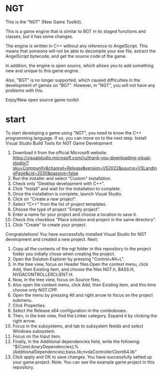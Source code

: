# NGT
This is the "NGT" (New Game Toolkit).

This is a game engine that is similar to BGT in its staged functions and classes, but it has some changes.

The engine is written in C++ without any reference to AngelScript. This means that someone will not be able to decompile your exe file, extract the AngelScript bytecode, and get the source code of the game.

In addition, the engine is open source, which allows you to add something new and unique to this game engine.

Also, "BGT" is no longer supported, which caused difficulties in the development of games on "BGT". However, in "NGT", you will not have any problems with this.

Enjoy!New open source game toolkit

# start
To start developing a game using "NGT", you need to know the C++ programming language. If so, you can move on to the next step.
Install Visual Studio Build Tools for NGT Game Development

1. Download it from the official Microsoft website.
https://visualstudio.microsoft.com/ru/thank-you-downloading-visual-studio/?sku=Community&channel=Release&version=VS2022&source=VSLandingPage&cid=2030&passive=false
2. Run the installer and select "Custom" installation.
3. Check only "Desktop development with C++".
4. Click "Install" and wait for the installation to complete.
5. Once the installation is complete, launch Visual Studio.
6. Click on "Create a new project".
7. Select "C++" from the list of project templates.
8. Choose the type of project "Empty project".
9. Enter a name for your project and choose a location to save it.
10. Check this checkbox "Place solution and project in the same directory".
11. Click "Create" to create your project.

Congratulations! You have successfully installed Visual Studio for NGT development and created a new project.
Next;
1. Copy all the contents of the ngt folder in this repository to the project folder you initially chose when creating the project. 
2. Open the Solution Explorer by pressing "Control+Alt+L". 
3. In the tree view, focus on Header files.Open the context menu, click Add, then Existing item, and choose the files NGT.h, BASS.H, NVDACONTROLLERCLIENT.H. 
4. Now, in the tree view, focus on Source files. 
5. Also open the context menu, click Add, then Existing item, and this time choose only NGT.CPP. 
6. Open the menu by pressing Alt and right arrow to focus on the project submenu. 
7. Click Properties. 
8. Select the Release x64 configuration in the comboboxes. 
9. Then, in the tree view, find the Linker category. Expand it by clicking the right arrow. 
10. Focus in the subsystems, and tab to subsystem feelds and select Windows subsystem.
11. Focus on the Input item. 
12. Finally, in the Additional dependencies field, write the following: "$(CoreLibraryDependencies);%(AdditionalDependencies);bass.lib;nvdaControllerClient64.lib"
13. Click apply and OK to save changes.
You have successfully setted up your game project.
Note. You can see the example game project in this repository.
